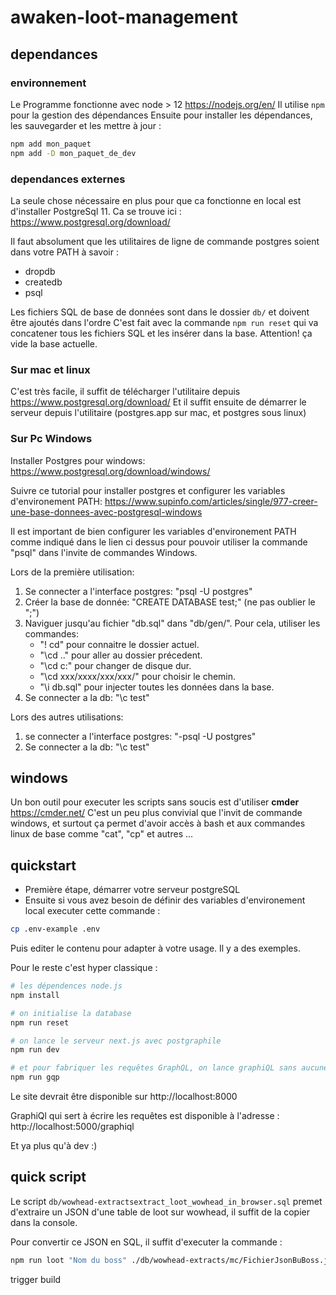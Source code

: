 # awaken-loot-management

## dependances

### environnement

Le Programme fonctionne avec node > 12 https://nodejs.org/en/
Il utilise `npm` pour la gestion des dépendances
Ensuite pour installer les dépendances, les sauvegarder et les mettre à jour :

```bash
npm add mon_paquet
npm add -D mon_paquet_de_dev
```

### dependances externes

La seule chose nécessaire en plus pour que ca fonctionne en local est d'installer PostgreSql 11.
Ca se trouve ici : https://www.postgresql.org/download/

Il faut absolument que les utilitaires de ligne de commande postgres soient dans votre PATH à savoir :

- dropdb
- createdb
- psql

Les fichiers SQL de base de données sont dans le dossier `db/` et doivent être ajoutés dans l'ordre
C'est fait avec la commande `npm run reset` qui va concatener tous les fichiers SQL et les insérer dans la base. Attention! ça vide la base actuelle.

### Sur mac et linux

C'est très facile, il suffit de télécharger l'utilitaire depuis https://www.postgresql.org/download/
Et il suffit ensuite de démarrer le serveur depuis l'utilitaire (postgres.app sur mac, et postgres sous linux)

### Sur Pc Windows

Installer Postgres pour windows: https://www.postgresql.org/download/windows/

Suivre ce tutorial pour installer postgres et configurer les variables d'environement PATH: https://www.supinfo.com/articles/single/977-creer-une-base-donnees-avec-postgresql-windows

Il est important de bien configurer les variables d'environement PATH comme indiqué dans le lien ci dessus pour pouvoir utiliser la commande "psql" dans l'invite de commandes Windows.

Lors de la première utilisation:
  1. Se connecter a l'interface postgres: "psql -U postgres"
  2. Créer la base de donnée: "CREATE DATABASE test;" (ne pas oublier le ";")
  3. Naviguer jusqu'au fichier "db.sql" dans "db/gen/". 
      Pour cela, utiliser les commandes: 
        * "\! cd" pour connaitre le dossier actuel.
        * "\cd .." pour aller au dossier précedent.
        * "\cd c:" pour changer de disque dur.
        * "\cd xxx/xxxx/xxx/xxx/" pour choisir le chemin.
        * "\i db.sql" pour injecter toutes les données dans la base.
   4. Se connecter a la db: "\c test"
        
Lors des autres utilisations:
  1. se connecter a l'interface postgres: "-psql -U postgres"
  2. Se connecter a la db: "\c test"

## windows

Un bon outil pour executer les scripts sans soucis est d'utiliser **cmder** https://cmder.net/
C'est un peu plus convivial que l'invit de commande windows, et surtout ça permet d'avoir accès à bash et aux commandes linux de base comme "cat", "cp" et autres ...

## quickstart

- Première étape, démarrer votre serveur postgreSQL
- Ensuite si vous avez besoin de définir des variables d'environement local executer cette commande :

```bash
cp .env-example .env
```

Puis editer le contenu pour adapter à votre usage. Il y a des exemples.

Pour le reste c'est hyper classique :

```bash
# les dépendences node.js
npm install

# on initialise la database
npm run reset

# on lance le serveur next.js avec postgraphile
npm run dev

# et pour fabriquer les requêtes GraphQL, on lance graphiQL sans aucune restriction d'accès
npm run gqp
```

Le site devrait être disponible sur http://localhost:8000

GraphiQl qui sert à écrire les requêtes est disponible à l'adresse : http://localhost:5000/graphiql

Et ya plus qu'à dev :)

## quick script

Le script `db/wowhead-extractsextract_loot_wowhead_in_browser.sql` premet d'extraire un JSON d'une table de loot sur wowhead, il suffit de la copier dans la console.

Pour convertir ce JSON en SQL, il suffit d'executer la commande :

```bash
npm run loot "Nom du boss" ./db/wowhead-extracts/mc/FichierJsonBuBoss.json
```

trigger build
